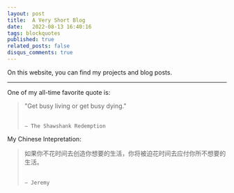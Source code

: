 ```yaml
---
layout: post
title:  A Very Short Blog
date:   2022-08-13 16:40:16
tags: blockquotes
published: true
related_posts: false
disqus_comments: true
---
```


On this website, you can find my projects and blog posts.

<hr>

One of my all-time favorite quote is:

<blockquote>
    "Get busy living or get busy dying." <br><br>

    — The Shawshank Redemption
</blockquote>

My Chinese Intepretation:

<blockquote>
    如果你不花时间去创造你想要的生活，你将被迫花时间去应付你所不想要的生活。<br><br>

    — Jeremy
</blockquote>
